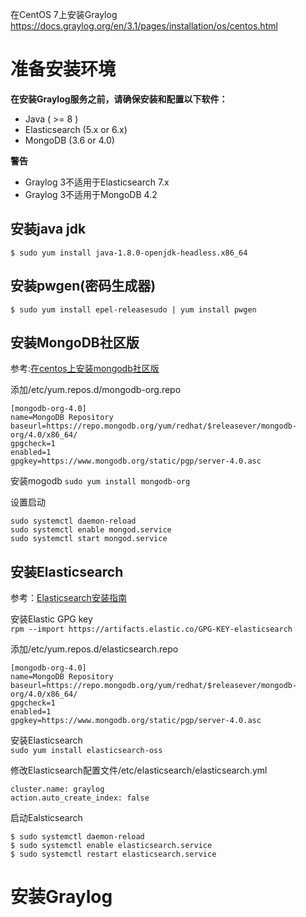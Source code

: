在CentOS 7上安装Graylog   
https://docs.graylog.org/en/3.1/pages/installation/os/centos.html   

# 准备安装环境

**在安装Graylog服务之前，请确保安装和配置以下软件：**
* Java ( >= 8 )
* Elasticsearch (5.x or 6.x)
* MongoDB (3.6 or 4.0)

**警告**  
* Graylog 3不适用于Elasticsearch 7.x  
* Graylog 3不适用于MongoDB 4.2  

## 安装java jdk
`$ sudo yum install java-1.8.0-openjdk-headless.x86_64`

## 安装pwgen(密码生成器)
`$ sudo yum install epel-releasesudo | yum install pwgen`

## 安装MongoDB社区版

参考:[在centos上安装mongodb社区版](https://www.puhua.net/blog/posts/2019/12/14/%E5%9C%A8CentOS%E4%B8%8A%E5%AE%89%E8%A3%85MongoDB%E7%A4%BE%E5%8C%BA%E7%89%88.html)

添加/etc/yum.repos.d/mongodb-org.repo  
```
[mongodb-org-4.0]  
name=MongoDB Repository  
baseurl=https://repo.mongodb.org/yum/redhat/$releasever/mongodb-org/4.0/x86_64/  
gpgcheck=1  
enabled=1  
gpgkey=https://www.mongodb.org/static/pgp/server-4.0.asc   
```

安装mogodb
`sudo yum install mongodb-org`

设置启动
```
sudo systemctl daemon-reload  
sudo systemctl enable mongod.service  
sudo systemctl start mongod.service   
```  
 

## 安装Elasticsearch
参考：[Elasticsearch安装指南](https://www.puhua.net/blog/posts/2019/12/15/Elasticsearch%E5%AE%89%E8%A3%85%E6%8C%87%E5%8D%97.html)

安装Elastic GPG key  
`rpm --import https://artifacts.elastic.co/GPG-KEY-elasticsearch`  

添加/etc/yum.repos.d/elasticsearch.repo   
```
[mongodb-org-4.0]
name=MongoDB Repository
baseurl=https://repo.mongodb.org/yum/redhat/$releasever/mongodb-org/4.0/x86_64/
gpgcheck=1
enabled=1
gpgkey=https://www.mongodb.org/static/pgp/server-4.0.asc
```

安装Elasticsearch  
`sudo yum install elasticsearch-oss`

修改Elasticsearch配置文件/etc/elasticsearch/elasticsearch.yml
```
cluster.name: graylog
action.auto_create_index: false
```

启动Ealsticsearch
```
$ sudo systemctl daemon-reload
$ sudo systemctl enable elasticsearch.service
$ sudo systemctl restart elasticsearch.service
```

# 安装Graylog






